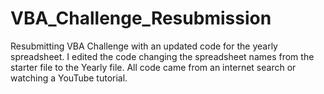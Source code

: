 # VBA_Challenge_Resubmission
Resubmitting VBA Challenge with an updated code for the yearly spreadsheet.
I edited the code changing the spreadsheet names from the starter file to the Yearly file.
All code came from an internet search or watching a YouTube tutorial.
